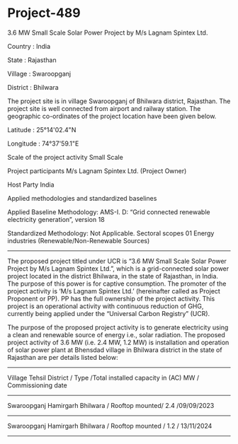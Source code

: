 # Project-489
3.6 MW Small Scale Solar Power Project by M/s Lagnam Spintex Ltd.

Country : India

State : Rajasthan

Village : Swaroopganj

District : Bhilwara

The project site is in village Swaroopganj of Bhilwara district, Rajasthan. The project site is well
connected from airport and railway station. The geographic co-ordinates of the project location
have been given below.

Latitude : 25°14'02.4"N

Longitude : 74°37'59.1"E


Scale of the project activity Small Scale

Project participants M/s Lagnam Spintex Ltd. (Project Owner)

Host Party India

Applied methodologies and
standardized baselines

Applied Baseline Methodology:
AMS-I. D: “Grid connected renewable electricity
generation”, version 18

Standardized Methodology: Not Applicable.
Sectoral scopes 01 Energy industries
(Renewable/Non-Renewable Sources)
________________
The proposed project titled under UCR is “3.6 MW Small Scale Solar Power Project by M/s Lagnam
Spintex Ltd.”, which is a grid-connected solar power project located in the district Bhilwara, in the
state of Rajasthan, in India. The purpose of this power is for captive consumption. The promoter of the
project activity is ‘M/s Lagnam Spintex Ltd.’ (hereinafter called as Project Proponent or PP). PP has
the full ownership of the project activity. This project is an operational activity with continuous
reduction of GHG, currently being applied under the “Universal Carbon Registry” (UCR).

The purpose of the proposed project activity is to generate electricity using a clean and renewable
source of energy i.e., solar radiation. The proposed project activity of 3.6 MW (i.e. 2.4 MW, 1.2 MW)
is installation and operation of solar power plant at Bhensdad village in Bhilwara district in the state of
Rajasthan are per details listed below:
_____________
Village Tehsil District / Type /Total installed capacity in (AC) MW / Commissioning date
______________
Swaroopganj Hamirgarh Bhilwara / Rooftop mounted/ 2.4 /09/09/2023
_______________
Swaroopganj Hamirgarh Bhilwara / Rooftop mounted / 1.2 / 13/11/2024
________________
